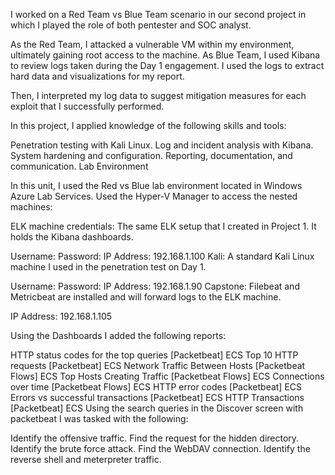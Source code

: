 I worked on a Red Team vs Blue Team scenario in our second project in which I played the role of both pentester and SOC analyst.

As the Red Team, I attacked a vulnerable VM within my environment, ultimately gaining root access to the machine. As Blue Team, I used Kibana to review logs taken during the Day 1 engagement. I used the logs to extract hard data and visualizations for my report.

Then, I interpreted my log data to suggest mitigation measures for each exploit that I successfully performed.

In this project, I applied knowledge of the following skills and tools:

Penetration testing with Kali Linux.
Log and incident analysis with Kibana.
System hardening and configuration.
Reporting, documentation, and communication.
Lab Environment

In this unit, I used the Red vs Blue lab environment located in Windows Azure Lab Services. Used the Hyper-V Manager to access the nested machines:

ELK machine credentials: The same ELK setup that I created in Project 1. It holds the Kibana dashboards.

Username:
Password:
IP Address: 192.168.1.100
Kali: A standard Kali Linux machine I used in the penetration test on Day 1.

Username:
Password:
IP Address: 192.168.1.90
Capstone: Filebeat and Metricbeat are installed and will forward logs to the ELK machine.

IP Address: 192.168.1.105 

Using the Dashboards I added the following reports:

HTTP status codes for the top queries [Packetbeat] ECS
Top 10 HTTP requests [Packetbeat] ECS
Network Traffic Between Hosts [Packetbeat Flows] ECS
Top Hosts Creating Traffic [Packetbeat Flows] ECS
Connections over time [Packetbeat Flows] ECS
HTTP error codes [Packetbeat] ECS
Errors vs successful transactions [Packetbeat] ECS
HTTP Transactions [Packetbeat] ECS
Using the search queries in the Discover screen with packetbeat I was tasked with the following:

Identify the offensive traffic.
Find the request for the hidden directory.
Identify the brute force attack.
Find the WebDAV connection.
Identify the reverse shell and meterpreter traffic.
